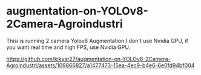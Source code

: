 # augmentation-on-YOLOv8-2Camera-Agroindustri
Thisi is running 2 camera Yolov8 Augmentation.I don't use Nvidia GPU, if you want real time and high FPS, use Nvidia GPU.


https://github.com/kikysr27/augmentation-on-YOLOv8-2Camera-Agroindustri/assets/109866827/a1477473-15ea-4ec9-b4e6-6e0fd94bf004

